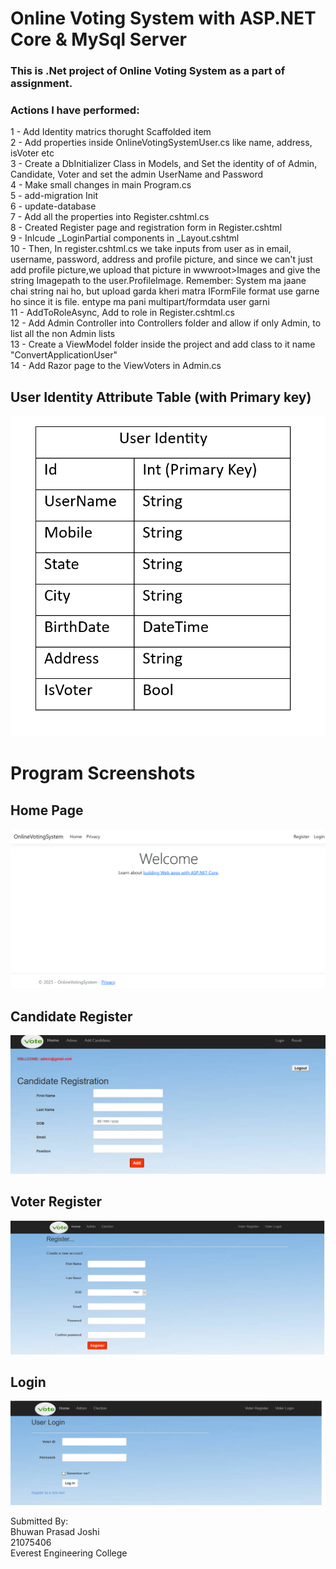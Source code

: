
# Online Voting System with ASP.NET Core & MySql Server 

### This is .Net project of Online Voting System as a part of assignment.

### Actions I have performed:
1 - Add Identity matrics thorught Scaffolded item <br/>
2 - Add properties inside OnlineVotingSystemUser.cs like name, address, isVoter etc<br/>
3 - Create a DbInitializer Class in Models, and Set the identity of of Admin, Candidate, Voter and set the admin UserName and Password<br/>
4 - Make small changes in main Program.cs<br/>
5 - add-migration Init<br/>
6 - update-database<br/>
7 - Add all the properties into Register.cshtml.cs<br/>
8 - Created Register page and registration form in Register.cshtml<br/>
9 - Inlcude _LoginPartial components in _Layout.cshtml<br/>
10 - Then, In register.cshtml.cs we take inputs from user as in email, username, password, address and profile picture, and since we
	can't just add profile picture,we upload that picture in wwwroot>Images and give the string Imagepath to the user.ProfileImage.
	Remember: System ma jaane chai string nai ho, but upload garda kheri matra IFormFile format use garne ho since it is file.
	entype ma pani multipart/formdata user garni<br/>
11 - AddToRoleAsync, Add to role in Register.cshtml.cs<br/>
12 - Add Admin Controller into Controllers folder  and allow if only Admin, to list all the non Admin lists<br/>
13 - Create a ViewModel folder inside the project and add class to it name "ConvertApplicationUser"<br/>
14 - Add Razor page to the ViewVoters in Admin.cs<br/>


## User Identity Attribute Table (with Primary key)

![image alt](https://github.com/BBhuwanJ/Bhuwan_dot_net_assignment/blob/b82bc6c1c61effa20c43f0cba63734de15166382/Assest/Screenshot%202025-02-14%20145020.png)

# Program Screenshots

## Home Page
![image alt](https://github.com/BBhuwanJ/Bhuwan_dot_net_assignment/blob/aefda63dd2f582ee9ab6748e4f91b5a19e23396b/Assest/Screenshot%202025-02-14%20141642.png)

## Candidate Register
![image alt](https://github.com/BBhuwanJ/Bhuwan_dot_net_assignment/blob/2ef5f2a74a4895e4ae744db2b178ba564e79b1d6/Assest/CandidateRegister.png)

## Voter Register
![image alt](https://github.com/BBhuwanJ/Bhuwan_dot_net_assignment/blob/2ef5f2a74a4895e4ae744db2b178ba564e79b1d6/Assest/VoterRegister.png)

## Login
![image alt](https://github.com/BBhuwanJ/Bhuwan_dot_net_assignment/blob/2ef5f2a74a4895e4ae744db2b178ba564e79b1d6/Assest/LoginPage.png)



Submitted By:<br/>
Bhuwan Prasad Joshi <br/>
21075406<br/>
Everest Engineering College<br/>

